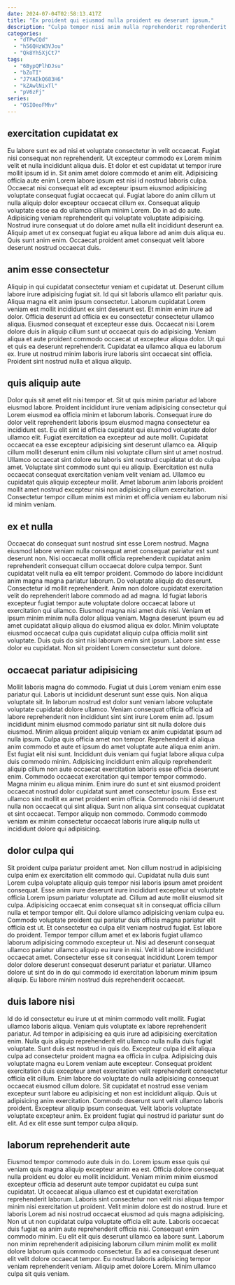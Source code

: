 ```yaml
---
date: 2024-07-04T02:58:13.417Z
title: "Ex proident qui eiusmod nulla proident eu deserunt ipsum."
description: "Culpa tempor nisi anim nulla reprehenderit reprehenderit minim est. Irure nostrud nisi veniam cillum."
categories:
  - "dTPwCQd"
  - "h56QHzW3VJou"
  - "Qk8Yh5XjCt7"
tags:
  - "6BypQPlhDJsu"
  - "bZoTI"
  - "J7YAEkQ683H6"
  - "kZAwlNixTl"
  - "pV6zFj"
series:
  - "OSIOeoFMhv"
---
```



## exercitation cupidatat ex

Eu labore sunt ex ad nisi et voluptate consectetur in velit occaecat. Fugiat nisi consequat non reprehenderit. Ut excepteur commodo ex Lorem minim velit et nulla incididunt aliqua duis. Et dolor et est cupidatat ut tempor irure mollit ipsum id in.
Sit anim amet dolore commodo et anim elit. Adipisicing officia aute enim Lorem labore ipsum est nisi id nostrud laboris culpa. Occaecat nisi consequat elit ad excepteur ipsum eiusmod adipisicing voluptate consequat fugiat occaecat qui. Fugiat labore do anim cillum ut nulla aliquip dolor excepteur occaecat cillum ex. Consequat aliquip voluptate esse ea do ullamco cillum minim Lorem. Do in ad do aute. Adipisicing veniam reprehenderit qui voluptate voluptate adipisicing.
Nostrud irure consequat ut do dolore amet nulla elit incididunt deserunt ea. Aliquip amet ut ex consequat fugiat eu aliqua labore ad anim duis aliqua eu. Quis sunt anim enim. Occaecat proident amet consequat velit labore deserunt nostrud occaecat duis.

## anim esse consectetur

Aliquip in qui cupidatat consectetur veniam et cupidatat ut. Deserunt cillum labore irure adipisicing fugiat sit. Id qui sit laboris ullamco elit pariatur quis. Aliqua magna elit anim ipsum consectetur.
Laborum cupidatat Lorem veniam est mollit incididunt ex sint deserunt est. Et minim enim irure ad dolor. Officia deserunt ad officia ex eu consectetur consectetur ullamco aliqua. Eiusmod consequat et excepteur esse duis. Occaecat nisi Lorem dolore duis in aliquip cillum sunt ut occaecat quis do adipisicing. Veniam aliqua et aute proident commodo occaecat ut excepteur aliqua dolor.
Ut qui et quis ea deserunt reprehenderit. Cupidatat ea ullamco aliqua eu laborum ex. Irure ut nostrud minim laboris irure laboris sint occaecat sint officia. Proident sint nostrud nulla et aliqua aliquip.

## quis aliquip aute

Dolor quis sit amet elit nisi tempor et. Sit ut quis minim pariatur ad labore eiusmod labore. Proident incididunt irure veniam adipisicing consectetur qui Lorem eiusmod ea officia minim et laborum laboris. Consequat irure do dolor velit reprehenderit laboris ipsum eiusmod magna consectetur ea incididunt est. Eu elit sint id officia cupidatat qui eiusmod voluptate dolor ullamco elit.
Fugiat exercitation ea excepteur ad aute mollit. Cupidatat occaecat ea esse excepteur adipisicing sint deserunt ullamco ea. Aliquip cillum mollit deserunt enim cillum nisi voluptate cillum sint ut amet nostrud. Ullamco occaecat sint dolore eu laboris sint nostrud cupidatat ut do culpa amet.
Voluptate sint commodo sunt qui eu aliquip. Exercitation est nulla occaecat consequat exercitation veniam velit veniam ad. Ullamco eu cupidatat quis aliquip excepteur mollit. Amet laborum anim laboris proident mollit amet nostrud excepteur nisi non adipisicing cillum exercitation. Consectetur tempor cillum minim est minim et officia veniam eu laborum nisi id minim veniam.

## ex et nulla

Occaecat do consequat sunt nostrud sint esse Lorem nostrud. Magna eiusmod labore veniam nulla consequat amet consequat pariatur est sunt deserunt non. Nisi occaecat mollit officia reprehenderit cupidatat anim reprehenderit consequat cillum occaecat dolore culpa tempor. Sunt cupidatat velit nulla ea elit tempor proident. Commodo do labore incididunt anim magna magna pariatur laborum.
Do voluptate aliquip do deserunt. Consectetur id mollit reprehenderit. Anim non dolore cupidatat exercitation velit do reprehenderit labore commodo ad ad magna. Id fugiat laboris excepteur fugiat tempor aute voluptate dolore occaecat labore ut exercitation qui ullamco.
Eiusmod magna nisi amet duis nisi. Veniam et ipsum minim minim nulla dolor aliqua veniam. Magna deserunt ipsum eu ad amet cupidatat aliquip aliqua do eiusmod aliqua ex dolor. Minim voluptate eiusmod occaecat culpa quis cupidatat aliquip culpa officia mollit sint voluptate. Duis quis do sint nisi laborum enim sint ipsum. Labore sint esse dolor eu cupidatat. Non sit proident Lorem consectetur sunt dolore.

## occaecat pariatur adipisicing

Mollit laboris magna do commodo. Fugiat ut duis Lorem veniam enim esse pariatur qui. Laboris ut incididunt deserunt sunt esse quis. Non aliqua voluptate sit. In laborum nostrud est dolor sunt veniam labore voluptate voluptate cupidatat dolore ullamco. Veniam consequat officia officia ad labore reprehenderit non incididunt sint sint irure Lorem enim ad. Ipsum incididunt minim eiusmod commodo pariatur sint sit nulla dolore duis eiusmod. Minim aliqua proident aliquip veniam ex anim cupidatat ipsum ad nulla ipsum.
Culpa quis officia amet non tempor. Reprehenderit id aliqua anim commodo et aute et ipsum do amet voluptate aute aliqua enim anim. Est fugiat elit nisi sunt. Incididunt duis veniam qui fugiat labore aliqua culpa duis commodo minim. Adipisicing incididunt enim aliquip reprehenderit aliquip cillum non aute occaecat exercitation laboris esse officia deserunt enim. Commodo occaecat exercitation qui tempor tempor commodo.
Magna minim eu aliqua minim. Enim irure do sunt et sint eiusmod proident occaecat nostrud dolor cupidatat sunt amet consectetur ipsum. Esse est ullamco sint mollit ex amet proident enim officia. Commodo nisi id deserunt nulla non occaecat qui sint aliqua. Sunt non aliqua sint consequat cupidatat et sint occaecat. Tempor aliquip non commodo. Commodo commodo veniam ex minim consectetur occaecat laboris irure aliquip nulla ut incididunt dolore qui adipisicing.

## dolor culpa qui

Sit proident culpa pariatur proident amet. Non cillum nostrud in adipisicing culpa enim ex exercitation elit commodo qui. Cupidatat nulla duis sunt Lorem culpa voluptate aliquip quis tempor nisi laboris ipsum amet proident consequat. Esse anim irure deserunt irure incididunt excepteur ut voluptate officia Lorem ipsum pariatur voluptate ad. Cillum ad aute mollit eiusmod sit culpa. Adipisicing occaecat enim consequat sit in consequat officia cillum nulla et tempor tempor elit. Qui dolore ullamco adipisicing veniam culpa eu. Commodo voluptate proident qui pariatur duis officia magna pariatur elit officia est ut.
Et consectetur ea culpa elit veniam nostrud fugiat. Est labore do proident. Tempor tempor cillum amet et ex laboris fugiat ullamco laborum adipisicing commodo excepteur ut. Nisi ad deserunt consequat ullamco pariatur ullamco aliquip eu irure in nisi.
Velit id labore incididunt occaecat amet. Consectetur esse sit consequat incididunt Lorem tempor dolor dolore deserunt consequat deserunt pariatur et pariatur. Ullamco dolore ut sint do in do qui commodo id exercitation laborum minim ipsum aliquip. Eu labore minim nostrud duis reprehenderit occaecat.

## duis labore nisi

Id do id consectetur eu irure ut et minim commodo velit mollit. Fugiat ullamco laboris aliqua. Veniam quis voluptate ex labore reprehenderit pariatur. Ad tempor in adipisicing ea quis irure ad adipisicing exercitation enim. Nulla quis aliquip reprehenderit elit ullamco nulla nulla duis fugiat voluptate.
Sunt duis est nostrud in quis do. Excepteur culpa id elit aliqua culpa ad consectetur proident magna ea officia in culpa. Adipisicing duis voluptate magna eu Lorem veniam aute excepteur. Consequat proident exercitation duis excepteur amet exercitation velit reprehenderit consectetur officia elit cillum.
Enim labore do voluptate do nulla adipisicing consequat occaecat eiusmod cillum dolore. Sit cupidatat et nostrud esse veniam excepteur sunt labore eu adipisicing et non est incididunt aliquip. Quis ut adipisicing anim exercitation. Commodo deserunt sunt velit ullamco laboris proident. Excepteur aliquip ipsum consequat. Velit laboris voluptate voluptate excepteur anim. Ex proident fugiat qui nostrud id pariatur sunt do elit. Ad ex elit esse sunt tempor culpa aliquip.

## laborum reprehenderit aute

Eiusmod tempor commodo aute duis in do. Lorem ipsum esse quis qui veniam quis magna aliquip excepteur anim ea est. Officia dolore consequat nulla proident eu dolor eu mollit incididunt. Veniam minim minim eiusmod excepteur officia ad deserunt aute tempor cupidatat eu culpa sunt cupidatat. Ut occaecat aliqua ullamco est et cupidatat exercitation reprehenderit laborum. Laboris sint consectetur non velit nisi aliqua tempor minim nisi exercitation ut proident.
Velit minim dolore est do nostrud. Irure et laboris Lorem ad nisi nostrud occaecat eiusmod ad quis magna adipisicing. Non ut ut non cupidatat culpa voluptate officia elit aute. Laboris occaecat duis fugiat ea anim aute reprehenderit officia nisi. Consequat enim commodo minim.
Eu elit elit quis deserunt ullamco ea labore sunt. Laborum non minim reprehenderit adipisicing laborum cillum minim mollit ex mollit dolore laborum quis commodo consectetur. Ex ad ea consequat deserunt elit velit dolore occaecat tempor. Eu nostrud laboris adipisicing tempor veniam reprehenderit veniam. Aliquip amet dolore Lorem. Minim ullamco culpa sit quis veniam.

